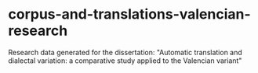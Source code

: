 # corpus-and-translations-valencian-research
Research data generated for the dissertation: "Automatic translation and dialectal variation: a comparative study applied to the Valencian variant"
